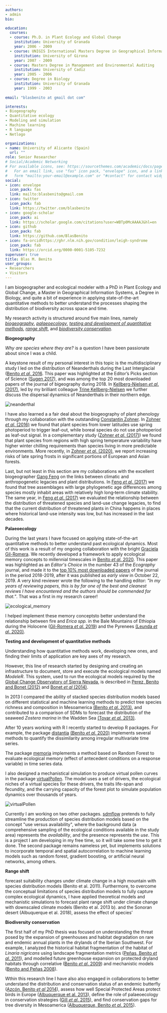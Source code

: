 ```yaml
---
authors:
- admin
bio: 

education:
  courses:
  - course: Ph.D. in Plant Ecology and Global Change
    institution: University of Granada
    year: 2006 - 2009
  - course: UNIGIS International Masters Degree in Geographical Information Sys-tems
    institution: University of Girona
    year: 2007 - 2009
  - course: Masters Degree in Management and Environmental Auditing
    institution: University of Cadiz
    year: 2005 - 2006
  - course: Degree in Biology
    institution: University of Granada
    year: 1999 - 2003
    
email: "blasbenito at gmail dot com"

interests:
- Biogeography
- Quantitative ecology
- Modeling and simulation
- Machine learning
- R language
- Netlogo 

organizations:
- name: University of Alicante (Spain)
  url: ""
role: Senior Researcher
# Social/Academic Networking
# For available icons, see: https://sourcethemes.com/academic/docs/page-builder/#icons
#   For an email link, use "fas" icon pack, "envelope" icon, and a link in the
#   form "mailto:your-email@example.com" or "#contact" for contact widget.
social:
- icon: envelope
  icon_pack: fas
  link: mailto:blasbenito@gmail.com
- icon: twitter
  icon_pack: fab
  link: https://twitter.com/blasbenito
- icon: google-scholar
  icon_pack: ai
  link: https://scholar.google.com/citations?user=WBTp0McAAAAJ&hl=en
- icon: github
  icon_pack: fab
  link: https://github.com/BlasBenito
- icon: fa-orcidhttps://ghr.nlm.nih.gov/condition/leigh-syndrome
  icon_pack: fab
  link: https://orcid.org/0000-0001-5105-7232
superuser: true
title: Blas M. Benito
user_groups:
- Researchers
- Visitors
---
```


I am biogeographer and ecological modeler with a PhD in Plant Ecology and Global Change, a Master in Geographical Information Systems, a Degree in Biology, and quite a bit of experience in applying state-of-the-art quantitative methods to better understand the processes shaping the distribution of biodiversity across space and time. 

My research activity is structured around five main lines, namely [*biogeography*](#biogeography), [*palaeoecology*](#palaeoecology),  [*testing and development of quantitative methods*](#methods), [*range shift*](#rangeshift), and [*biodiversity conservation*](#conservation). 

<a name="biogeography">
</a>

**Biogeography**

*Why are species where they are?* is a question I have been passionate about since I was a child.

A keystone result of my personal interest in this topic is the multidisciplinary study I led on the distribution of Neanderthals during the Last Interglacial ([Benito *et al*. 2016](https://www.dropbox.com/s/asn5h45l4j5fy3c/2016_BMB_Journal_of_Biogeography.pdf?dl=1). This paper was highlighted at the Editor’s Picks section of Science ([Sugen 2017](https://www.dropbox.com/s/6k308eczv7i6kbj/2016_BMB_Journal_of_Biogeography_editors_choice.pdf?dl=1)), and was among the top 20 most downloaded papers of the journal of bigeography during 2018. In [Kellberg-Nielsen *et al*. (2017)](https://www.dropbox.com/s/p8zfrqb68gi23qr/2017_BMB_Quaternary_International.pdf?dl=1), led by my brilliant colleague [Trine Kellberg-Nielsen](https://trinekellbergnielsen.wordpress.com/) we further discuss the dispersal dynamics of Neanderthals in their northern edge.

![neanderthal](media/neanderthal.png) 

I have also learned a a fair deal about the biogeography of plant phenology through my collaboration with the outstanding [Constantin Zohner](https://constantinzohner.wordpress.com/ueber/). In [Zohner *et al*. (2016)](https://www.dropbox.com/s/hmyovgva3c86e41/2016_BMB_Nature_Climate_Change.pdf?dl=1) we found that plant species from lower latitudes use spring photoperiod to trigger leaf-out, while boreal species do not use photoperiod as leaf-out signal. In a complementary study ([Zohner *et al*. (2017)](https://www.dropbox.com/s/8o1bgu4p5w51gjt/2017_BMB_Ecology_Letters.pdf?dl=1)) we found that plant species from regions with high spring temperature variability have higher winter chilling requirements than species living in more predictable environments. More recently, in [Zohner *et al*. (2020)](https://www.dropbox.com/s/jg5hnkdwojgbb9m/2020_BMB_PNAS.pdf?dl=1), we report increasing risks of late spring frosts in significant portions of European and Asian forests.

Last, but not least in this section are my collaborations with the excellent biogeographer [Gang Feng](https://gangfeng.weebly.com/index.html) on the links between climatic and anthropogenetic legacies and plant distributions. In [Feng *et al*. (2017)](https://www.dropbox.com/s/ptx20e8pjhbdybj/2017_BMB_Global_Ecology_and_Biogeography.pdf?dl=1) we found that tree assemblages with large phylogenetic age differences among species mostly inhabit areas with relatively high long‐term climate stability. The same year, in [Feng *et al*. (2017)](https://www.dropbox.com/s/lb4sw4um9391koh/2017_BMB_Biological_Conservation.pdf?dl=1) we evaluated the relationship between the distribution of threatened species and land-use change legacies, to find that the current distribution of threatened plants in China happens in places where historical land-use intensity was low, but has increased in the last decades.


<a name="palaeoecology">
</a>

**Palaeoecology**

During the last years I have focused on applying state-of-the-art quantitative methods to better understand past ecological dynamics. Most of this work is a result of my ongoing collaboration with the bright [Graciela Gil-Romera](https://gilromera.com/). We recently developed a framework to apply ecological memory concepts to millennial timescales in [Benito *et al.* 2020](https://www.dropbox.com/s/uqaf717qf73nrxb/2020_BMB_Ecography_b.pdf?dl=1). This paper was highlighted as an *Editor's Choice* in the number 43 of the *Ecography* journal, and made it to the [top 10% most downloaded papers](https://www.dropbox.com/s/oacsy1xqx4omv1b/2020_BMB_Ecography_b_top_downloaded.png?dl=1) of the journal in the period 2018-2019, after it was published as *early view* in October 22, 2019. A very kind reviewer wrote the following to the handling editor: *"In my years of reviewing papers, this is by far one of the best and cleanest reviews I have encountered and the authors should be commended for that."*. That was a first in my research career!

![ecological_memory](media/ecological_memory.png) 

I helped implement these memory conceptsto better understand the relationship between fire and *Erica spp.* in the Bale Mountains of Ethiopia during the Holocene ([Gil-Romera *et al.* 2019](https://www.dropbox.com/s/w5784kc2b9j8ewa/2019_BMB_Biology_Letters.pdf?dl=1)) and the Pyrenees [(Leunda *et al*. 2020)](https://www.dropbox.com/s/btya8msbt37anks/2020_BMB_Catena.pdf?dl=1).


<a name="methods">
</a>

**Testing and development of quantitative methods**

Understanding how quantitative methods work, developing new ones, and finding their limits of application are key axes of my research. 

However, this line of research started by designing and creating an infrastructure to document, store and execute the ecological models named *ModeleR*. This system, used to run the ecological models required by the [Global Change Observatory of Sierra Nevada](https://obsnev.es/en/), is described in [Perez, Benito and Bonet (2012)](https://www.dropbox.com/s/tc9uueq8oljenam/2012_BMB_Expert_systems_with_applications.pdf?dl=1) and [Bonet *et al* (2014)](https://www.dropbox.com/s/04vx2e8b39zu43q/2014_BMB_Environmental_Modelling_and_Software.pdf?dl=1).

In 2013 I compared the ability of stacked species distribution models based on different statistical and machine learning methods to predict tree species richness and composition in Mesoamerica [(Benito *et al.* 2013)](https://www.dropbox.com/s/fq2dvwnm1uhl265/2013_BMB_Methods_in_Ecology_and_Evolution.pdf?dl=1), and contributed to a comparison of SDMs to forecast the distribution of the seaweed *Zostera marina* in the Wadden Sea [(Tovar *et al.* 2013)](https://www.dropbox.com/s/lypd6105c50nkwt/2013_BMB_Journal_Sea_Research.pdf?dl=1).

After 10 years working with R I recently started to develop R packages. For example, the package [distantia](https://CRAN.R-project.org/package=distantia) [(Benito *et al.* 2020)](https://www.dropbox.com/s/yepcz1i7ajzdci5/2020_BMB_Ecography_a.pdf?dl=1) implements several methods to quantify the dissimilarity among irregular multivariate time series. 

The package [memoria](https://CRAN.R-project.org/package=memoria) implements a method based on Random Forest to evaluate ecological memory (effect of antecedent conditions on a response variable) in time series data. 

I also designed a mechanistical simulation to produce virtual pollen curves in the package [virtualPollen](https://CRAN.R-project.org/package=virtualPollen). The model uses a set of drivers, the ecological niches of a virtual species for these drivers, the traits life-span and fecundity, and the carrying capacity of the forest plot to simulate population dynamics over thousands of years.  

![virtualPollen](media/virtualPollen.png) 

Currently I am working on two other packages. [sdmflow](https://github.com/BlasBenito/sdmflow) pretends to fully streamline the production of species distribution models based on the concept "use versus availability", where the background data (a comprehensive sampling of the ecological conditions available in the study area) represents the *availability*, and the presence represents the *use*. This is a project I am developing in my free time, so it will take some time to get it done. The second package remains nameless yet, but implements solutions to incorporate temporal and spatial autocorrelation to machine learning models such as random forest, gradient boosting, or artificial neural networks, among others.

<a name="rangeshift">
</a>

**Range shift**

forecast suitability changes under climate change in a high mountain with species distribution models (Benito et al. 2011). Furthermore, to overcome the conceptual limitations of species distribution models to fully capture complex ecological dynamics, I have applied theoretical models and mechanistic simulations to forecast plant range shift under climate change with downscaled climate models (Benito et al. 2013 b). and the Sonoran desert (Albuquerque et al. 2018), assess the effect of species’





<a name="conservation">
</a>

**Biodiversity conservation**

The first half of my PhD thesis was focused on understanding the threat posed by the expansion of greenhouses and habitat degradation on rare and endemic annual plants in the drylands of the Iberian Southwest. For example, I analyzed the historical habitat fragmentation of the habitat of *Linaria nigricans* using landscape fragmentation metrics ([Peñas, Benito *et al*. 2011](https://www.dropbox.com/s/f4szr8r2jmb55vz/2011_BMB_Environmental_management.pdf?dl=1)), and modelled future greenhouse expansion on protected dryland habitats through correlative ([Benito *et al*. 2009](https://www.dropbox.com/s/v3vz6yhkifki2ix/2009_BMB_Biodiversity_and_Conservation.pdf?dl=1)) and mechanistic models ([Benito and Peñas 2008](https://www.dropbox.com/s/jym53771y7pv8zv/2008_BMB_Environmental_Dynamics.pdf?dl=1)). 

Wthin this research line I have also also engaged in collaborations to better understand the distribution and conservation status of an endemic butterfly ([Azcón, Benito *et al* 2014](https://www.dropbox.com/s/rbp8q4k6qd8zntz/2014_BMB_Biodiversity_and_Conservation.pdf?dl=1)),  assess how well Special Protected Areas protect birds in Europe ([Albuquerque et al. 2013](https://www.dropbox.com/s/16nggzhg6yhx565/2013_BMB_Biological_Conservation.pdf?dl=1)), define the role of palaeoecology in conservation strategies ([Gill *et al*. 2015](https://www.dropbox.com/s/w0gx08dgzjytp0i/2015_BMB_Conservation_Biology.pdf?dl=1)), and find conservation gaps for tree diversity in Mesoamerica ([Albuquerque, Benito *et al*. 2015](https://www.dropbox.com/s/34u4vowgixcje2x/2015_BMB_Naturaleza_Conservacao.pdf?dl=1)).



